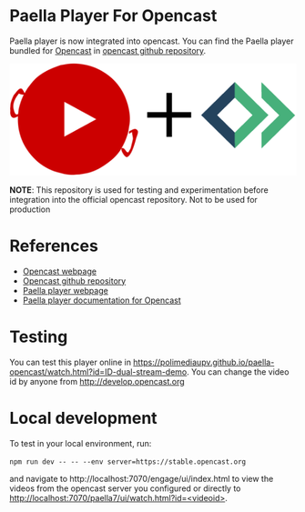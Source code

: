 Paella Player For Opencast
===========================

Paella player is now integrated into opencast.
You can find the Paella player bundled for [Opencast](https://opencast.org) in [opencast github repository](https://github.com/opencast/opencast).

![Paella Player Logo](paella_oc.png)


**NOTE**: This repository is used for testing and experimentation before integration into the official opencast repository. Not to be used for production


# References

- [Opencast webpage](https://opencast.org)
- [Opencast github repository](https://github.com/opencast/opencast)
- [Paella player webpage](https://paellaplayer.upv.es/)
- [Paella player documentation for Opencast](https://docs.opencast.org/develop/admin/#modules/paella.player7/configuration/)


# Testing 

You can test this player online in https://polimediaupv.github.io/paella-opencast/watch.html?id=ID-dual-stream-demo. You can change the video id by anyone from http://develop.opencast.org


# Local development

To test in your local environment, run:

`npm run dev -- -- --env server=https://stable.opencast.org` 

and navigate to http://localhost:7070/engage/ui/index.html to view the videos from the opencast server you configured or directly to [http://localhost:7070/paella7/ui/watch.html?id=\<videoid\>](http://localhost:7070/paella7/ui/watch.html?id=videoid).